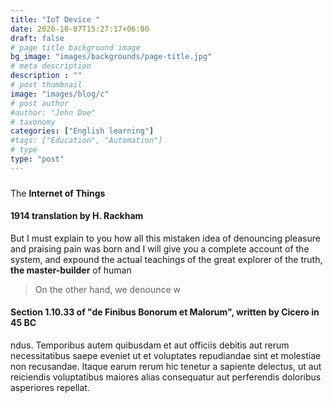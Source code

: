 ```yaml
---
title: "IoT Device "
date: 2020-10-07T15:27:17+06:00
draft: false
# page title background image
bg_image: "images/backgrounds/page-title.jpg"
# meta description
description : ""
# post thumbnail
image: "images/blog/c"
# post author
#author: "John Doe"
# taxonomy
categories: ["English learning"]
#tags: ["Education", "Automation"]
# type
type: "post"
---
```


### 
The **Internet of Things** 


#### 1914 translation by H. Rackham
But I must explain to you how all this mistaken idea of denouncing pleasure and praising pain was born and I will give you a complete account of the system, and expound the actual teachings of the great explorer of the truth, **the master-builder** of human

> On the other hand, we denounce w

#### Section 1.10.33 of "de Finibus Bonorum et Malorum", written by Cicero in 45 BC
ndus. Temporibus autem quibusdam et aut officiis debitis aut rerum necessitatibus saepe eveniet ut et voluptates repudiandae sint et molestiae non recusandae. Itaque earum rerum hic tenetur a sapiente delectus, ut aut reiciendis voluptatibus maiores alias consequatur aut perferendis doloribus asperiores repellat.

